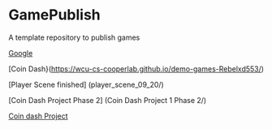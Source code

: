 # GamePublish

A template repository to publish games

[Google](https://www.google.co.uk/)

[Coin Dash}(https://wcu-cs-cooperlab.github.io/demo-games-Rebelxd553/)

[Player Scene finished] (player_scene_09_20/)

[Coin Dash Project Phase 2] (Coin Dash Project 1 Phase 2/)

[Coin dash Project](Coin_Dash_Reupload_09_26/)
